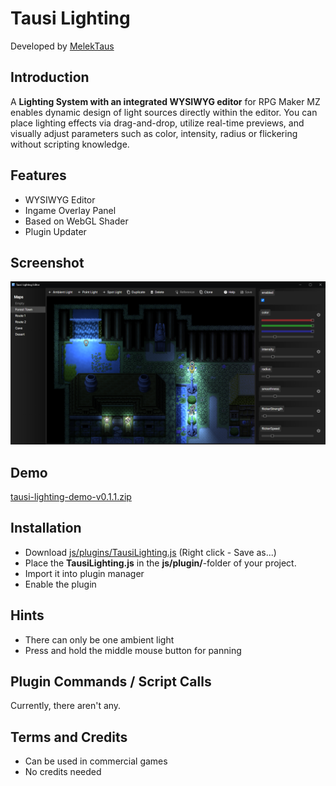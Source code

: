 # Tausi Lighting
Developed by [MelekTaus](https://github.com/themelektaus)

## Introduction
A **Lighting System with an integrated WYSIWYG editor** for RPG Maker MZ enables dynamic design of light sources directly within the editor. You can place lighting effects via drag-and-drop, utilize real-time previews, and visually adjust parameters such as color, intensity, radius or flickering without scripting knowledge.

## Features
- WYSIWYG Editor
- Ingame Overlay Panel
- Based on WebGL Shader
- Plugin Updater

## Screenshot
![screenshots/editor-v0.0.9.png](https://raw.githubusercontent.com/themelektaus/rpgmz-lighting-plugin/refs/heads/main/screenshots/editor-v0.0.9.png)

## Demo
[tausi-lighting-demo-v0.1.1.zip](https://raw.githubusercontent.com/themelektaus/rpgmz-lighting-plugin/refs/heads/main/tausi-lighting-demo-v0.1.1.zip)

## Installation
- Download [js/plugins/TausiLighting.js](https://raw.githubusercontent.com/themelektaus/rpgmz-lighting-plugin/refs/heads/main/js/plugins/TausiLighting.js) (Right click - Save as...)
- Place the **TausiLighting.js** in the **js/plugin/**-folder of your project.
- Import it into plugin manager
- Enable the plugin

## Hints
- There can only be one ambient light
- Press and hold the middle mouse button for panning

## Plugin Commands / Script Calls
Currently, there aren't any.

## Terms and Credits
- Can be used in commercial games
- No credits needed
